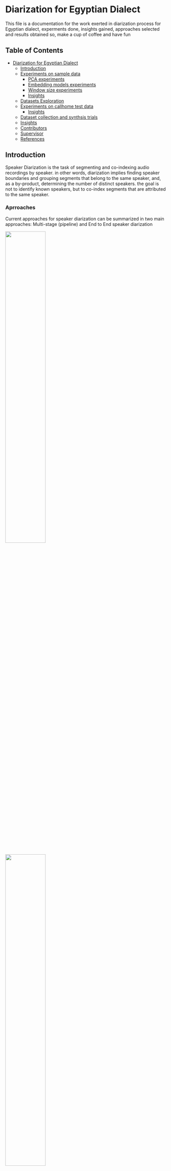 # <a name="diarization-for-egyptian-dialect"></a> Diarization for Egyptian Dialect

This file is a documentation for the work exerted in diarization process for Egyptian dialect, experments done, insights gained, approaches selected and results obtained so, make a cup of coffee and have fun


## Table of Contents
- [Diarization for Egyptian Dialect](#diarization-for-egyptian-dialect)
  * [Introduction](#introduction)
  * [Experiments on sample data](#experiment-sample-data)
    + [PCA experiments](#pca-experiments)
    + [Embedding models experiments](#embedding-models-experiments)
    + [Window size experiments](#window-size-experiments)
    + [Insights](#insights)
  * [Datasets Exploration](#datasets-exploration)
  * [Experiments on callhome test data](#experiments-callhome)
    + [Insights](#insights)
  * [Dataset collection and synthsis trials](#dataset-collection-synthsis-trials)
  * [Insights](#insights)
  * [Contributors](#contributors)
  * [Supervisor](#supervisor)
  * [References](#references)
 
## <a name="introduction"></a> Introduction
Speaker Diarization is the task of segmenting and co-indexing audio recordings by speaker. in other words, diarization implies finding speaker boundaries and grouping segments that belong to the same speaker, and, as a by-product, determining the number of distinct speakers. the goal is not to identify known speakers, but to co-index segments that are attributed to the same speaker.

### Aprroaches
Current approaches for speaker diarization can be summarized in two main approaches: Multi-stage (pipeline) and End to End speaker diarization
<div>
<img src = "https://github.com/user-attachments/assets/ab612ca6-de15-4a76-a9fc-4f8a0a794e0b" width="50%">
<img src = "https://github.com/user-attachments/assets/f7ff23d0-d29b-4fac-9362-d69c54bd903f" width="50%">
</div>

## Contributors
- [Abdelrahman Elnenaey](https://github.com/AbdelrhmanElnenaey)
- [Rana Barakat](https://github.com/ranabarakat)
- [Louai Zahran](https://github.com/LouaiZahran)

## Supervisor
- [Ismail El-Yamany](https://github.com/IsmailElYamany)

## References
- [Improving Diarization Robustness using Diversification, Randomization and the DOVER Algorithm](https://arxiv.org/abs/1910.11691)
